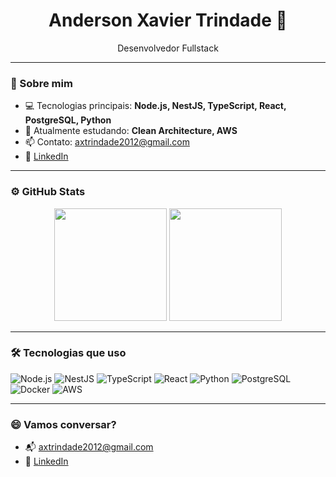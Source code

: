 <h1 align="center">Anderson Xavier Trindade 👋</h1>

<p align="center">
  Desenvolvedor Fullstack
</p>

---

### 🧠 Sobre mim

- 💻 Tecnologias principais: **Node.js, NestJS, TypeScript, React, PostgreSQL, Python**
- 🌱 Atualmente estudando: **Clean Architecture, AWS**
- 📫 Contato: axtrindade2012@gmail.com
- 🔗 [LinkedIn](https://www.linkedin.com/in/anderson-xavier-trindade/)

---

### ⚙️ GitHub Stats

<div align="center">
  <img height="180em" src="https://github-readme-stats.vercel.app/api?username=andersonxtrindade&show_icons=true&theme=radical&include_all_commits=true&count_private=true"/>
  <img height="180em" src="https://github-readme-stats.vercel.app/api/top-langs/?username=andersonxtrindade&layout=compact&langs_count=8&theme=radical"/>
</div>

---

### 🛠️ Tecnologias que uso

![Node.js](https://img.shields.io/badge/-Node.js-333?style=for-the-badge&logo=node.js)
![NestJS](https://img.shields.io/badge/-NestJS-E0234E?style=for-the-badge&logo=nestjs&logoColor=white)
![TypeScript](https://img.shields.io/badge/-TypeScript-007ACC?style=for-the-badge&logo=typescript)
![React](https://img.shields.io/badge/-React-20232A?style=for-the-badge&logo=react)
![Python](https://img.shields.io/badge/-Python-3776AB?style=for-the-badge&logo=python&logoColor=white)
![PostgreSQL](https://img.shields.io/badge/-PostgreSQL-336791?style=for-the-badge&logo=postgresql&logoColor=white)
![Docker](https://img.shields.io/badge/-Docker-2496ED?style=for-the-badge&logo=docker)
![AWS](https://img.shields.io/badge/-AWS-232F3E?style=for-the-badge&logo=amazon-aws)

---

### 😄 Vamos conversar?

- 📬 axtrindade2012@gmail.com  
- 💼 [LinkedIn](https://www.linkedin.com/in/anderson-xavier-trindade/)
